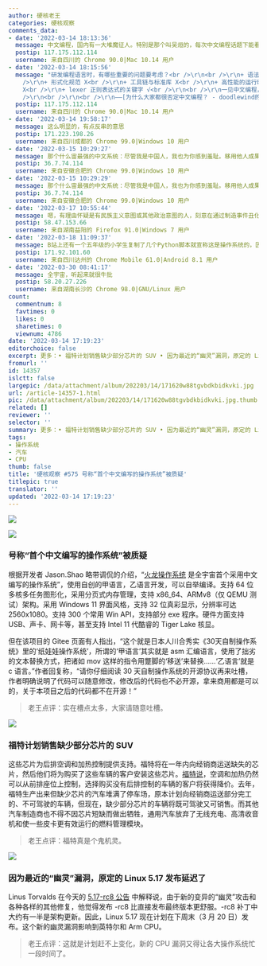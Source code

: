 ```yaml
---
author: 硬核老王
categories: 硬核观察
comments_data:
- date: '2022-03-14 18:13:36'
  message: 中文编程，国内有一大堆魔征人。特别是那个叫吴烜的，每次中文编程话题下能看到他。
  postip: 117.175.112.114
  username: 来自四川的 Chrome 90.0|Mac 10.14 用户
- date: '2022-03-14 18:15:56'
  message: "研发编程语言时，有哪些重要的问题要考虑？<br />\r\n<br />\r\n+ 语法和语义 X<br />\r\n+ 类型系统 X<br
    />\r\n+ 形式化规范 X<br />\r\n+ 工具链与标准库 X<br />\r\n+ 高性能的运行时实现 X<br />\r\n+ 社区生态建设
    X<br />\r\n+ lexer 正则表达式的关键字 √<br />\r\n<br />\r\n一见中文编程，立刻想到自主研发，立刻想到技术封锁，立刻想到国际关系，立刻想到意识形态，立刻想到大是大非，一些人的想象惟在这一层能够如此跃进。<br
    />\r\n<br />\r\n<br />\r\n——[为什么大家都很否定中文编程？ - doodlewind的回答](zhihu.com/question/26071216/answer/1970338597)"
  postip: 117.175.112.114
  username: 来自四川的 Chrome 90.0|Mac 10.14 用户
- date: '2022-03-14 19:58:17'
  message: 这么明显的，有点反串的意思
  postip: 171.223.198.26
  username: 来自四川成都的 Chrome 99.0|Windows 10 用户
- date: '2022-03-15 10:29:27'
  message: 那个什么宙最强的中文系统：尽管我是中国人，我也为你感到羞耻。移用他人成果不说，还牛气哄哄的。你牛个啥？我现在告诉你：图标侵权、操作方式侵犯相关专利、涉嫌虚假宣传、臭不要脸！
  postip: 36.7.74.114
  username: 来自安徽合肥的 Chrome 99.0|Windows 10 用户
- date: '2022-03-15 10:29:29'
  message: 那个什么宙最强的中文系统：尽管我是中国人，我也为你感到羞耻。移用他人成果不说，还牛气哄哄的。你牛个啥？我现在告诉你：图标侵权、操作方式侵犯相关专利、涉嫌虚假宣传、臭不要脸！
  postip: 36.7.74.114
  username: 来自安徽合肥的 Chrome 99.0|Windows 10 用户
- date: '2022-03-17 10:55:44'
  message: 嗯，有理由怀疑是有民族主义意图或其他政治意图的人，刻意在通过制造事件丑化中文开源社区。
  postip: 58.47.153.66
  username: 来自湖南益阳的 Firefox 91.0|Windows 7 用户
- date: '2022-03-18 11:09:37'
  message: B站上还有一个五年级的小学生复制了几个Python脚本就宣称这是操作系统的，因为太过于离谱，身份证都被网暴出来了。这算个啥
  postip: 171.92.101.60
  username: 来自四川达州的 Chrome Mobile 61.0|Android 8.1 用户
- date: '2022-03-30 08:41:17'
  message: 全宇宙，听起来就很牛批
  postip: 58.20.27.226
  username: 来自湖南长沙的 Chrome 98.0|GNU/Linux 用户
count:
  commentnum: 8
  favtimes: 0
  likes: 0
  sharetimes: 0
  viewnum: 4786
date: '2022-03-14 17:19:23'
editorchoice: false
excerpt: 更多：• 福特计划销售缺少部分芯片的 SUV • 因为最近的“幽灵”漏洞，原定的 Linux 5.17 发布延迟了
fromurl: ''
id: 14357
islctt: false
largepic: /data/attachment/album/202203/14/171620w88tgvbdkbidkvki.jpg
url: /article-14357-1.html
pic: /data/attachment/album/202203/14/171620w88tgvbdkbidkvki.jpg.thumb.jpg
related: []
reviewer: ''
selector: ''
summary: 更多：• 福特计划销售缺少部分芯片的 SUV • 因为最近的“幽灵”漏洞，原定的 Linux 5.17 发布延迟了
tags:
- 操作系统
- 汽车
- CPU
thumb: false
title: '硬核观察 #575 号称“首个中文编写的操作系统”被质疑'
titlepic: true
translator: ''
updated: '2022-03-14 17:19:23'
---
```


![](/data/attachment/album/202203/14/171620w88tgvbdkbidkvki.jpg)


![](/data/attachment/album/202203/14/171701m11wtsuwfuaxjut1.jpg)


### 号称“首个中文编写的操作系统”被质疑


根据开发者 Jason.Shao 略带调侃的介绍，“[火龙操作系统](https://gitee.com/ssxos/huolongcaozuoxitong) 是全宇宙首个采用中文编写的操作系统”，使用自创的甲语言，乙语言开发，可以自举编译。支持 64 位多核多任务图形化，采用分页式内存管理，支持 x86\_64、ARMv8（仅 QEMU 测试）架构。采用 Windows 11 界面风格，支持 32 位真彩显示，分辨率可达 2560x1080。支持 300 个常用 Win API，支持部分 exe 程序。硬件方面支持 USB、声卡、网卡等，甚至支持 Intel 11 代酷睿的 Tiger Lake 核显。


但在该项目的 Gitee 页面有人指出，“这个就是日本人川合秀实《30天自制操作系统》里的‘纸娃娃操作系统’，所谓的‘甲语言’其实就是 asm 汇编语言，使用了拙劣的文本替换方式，把诸如 mov 这样的指令用蹩脚的‘移送’来替换……‘乙语言’就是 c 语言。”作者回复称，“请你仔细阅读 30 天自制操作系统的开源协议再来吐槽，作者明确说明了代码可以随意修改，修改后的代码也不必开源，拿来商用都是可以的，关于本项目之后的代码都不在开源！”



> 
> 老王点评：实在槽点太多，大家请随意吐槽。
> 
> 
> 


![](/data/attachment/album/202203/14/171720eosf66n6hsu49u1u.jpg)


### 福特计划销售缺少部分芯片的 SUV


这些芯片为后排空调和加热控制提供支持。福特将在一年内向经销商运送缺失的芯片，然后他们将为购买了这些车辆的客户安装这些芯片。[福特说](https://www.theverge.com/2022/3/13/22975246/ford-ship-sell-incomplete-vehicles-missing-chips)，空调和加热仍然可以从前排座位上控制，选择购买没有后排控制的车辆的客户将获得降价。去年，福特生产出来但缺少芯片的汽车堆满了停车场，原本计划向经销商运送部分完工的、不可驾驶的车辆，但现在，缺少部分芯片的车辆将既可驾驶又可销售。而其他汽车制造商也不得不因芯片短缺而做出牺牲，通用汽车放弃了无线充电、高清收音机和使一些皮卡更有效运行的燃料管理模块。



> 
> 老王点评：福特真是个鬼机灵。
> 
> 
> 


![](/data/attachment/album/202203/14/171853mn1l2a3rug2a7u2g.jpg)


### 因为最近的“幽灵”漏洞，原定的 Linux 5.17 发布延迟了


Linus Torvalds 在今天的 [5.17-rc8 公告](https://www.phoronix.com/scan.php?page=news_item&px=Linux-5.17-rc8-Released) 中解释说，由于新的变异的“幽灵”攻击和各种各样的其他修复，他觉得发布 -rc8 比直接发布最终版本更舒服。-rc8 补丁中大约有一半是架构更新。因此，Linux 5.17 现在计划在下周末（3 月 20 日）发布。这个新的幽灵漏洞影响到英特尔和 Arm CPU。



> 
> 老王点评：这就是计划赶不上变化，新的 CPU 漏洞又得让各大操作系统忙一段时间了。
> 
> 
>